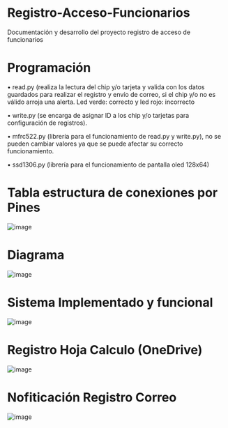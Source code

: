 # Registro-Acceso-Funcionarios
Documentación y desarrollo del proyecto registro de acceso de funcionarios

#  Programación
• read.py (realiza la lectura del chip y/o tarjeta y valida con los datos guardados para realizar el registro y envío de correo, si el chip y/o no es válido arroja una alerta. Led verde: correcto y led rojo: incorrecto

•	write.py (se encarga de asignar ID a los chip y/o tarjetas para configuración de registros).

•	mfrc522.py (librería para el funcionamiento de read.py y write.py), no se pueden cambiar valores ya que se puede afectar su correcto funcionamiento.

•	ssd1306.py (librería para el funcionamiento de pantalla oled 128x64)

# Tabla estructura de conexiones por Pines

![image](https://user-images.githubusercontent.com/98502050/151281183-ea081bc8-647a-4627-9c80-72cca6b3458f.png)

# Diagrama
![image](https://user-images.githubusercontent.com/98502050/151281767-e15ea1c2-69a2-4f50-8574-89ba441bbbc9.png)

# Sistema Implementado y funcional
![image](https://user-images.githubusercontent.com/98502050/151281997-cb9c693b-01e0-46ca-a490-29b4588b43c2.png)

# Registro Hoja Calculo (OneDrive)
![image](https://user-images.githubusercontent.com/98502050/151282799-176b8e76-ec8e-4361-871d-05c1f77ab604.png)

# Nofiticación Registro Correo
![image](https://user-images.githubusercontent.com/98502050/151282445-684dfbbf-4fcb-4df3-aa65-8a84d9d99b97.png)








